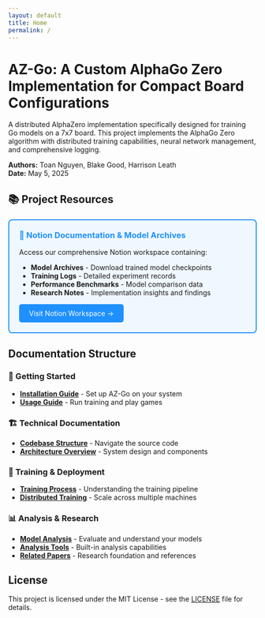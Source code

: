 ```yaml
---
layout: default
title: Home
permalink: /
---
```


# AZ-Go: A Custom AlphaGo Zero Implementation for Compact Board Configurations

A distributed AlphaZero implementation specifically designed for training Go models on a 7x7 board. This project implements the AlphaGo Zero algorithm with distributed training capabilities, neural network management, and comprehensive logging.

**Authors:** Toan Nguyen, Blake Good, Harrison Leath  
**Date:** May 5, 2025

## 📚 Project Resources

<div style="background-color: #f0f8ff; border: 2px solid #1e90ff; border-radius: 8px; padding: 20px; margin: 20px 0;">
  <h3 style="margin-top: 0; color: #1e90ff;">🔗 Notion Documentation & Model Archives</h3>
  <p style="margin-bottom: 10px;">Access our comprehensive Notion workspace containing:</p>
  <ul style="margin-bottom: 15px;">
    <li><strong>Model Archives</strong> - Download trained model checkpoints</li>
    <li><strong>Training Logs</strong> - Detailed experiment records</li>
    <li><strong>Performance Benchmarks</strong> - Model comparison data</li>
    <li><strong>Research Notes</strong> - Implementation insights and findings</li>
  </ul>
  <a href="https://harrisonleath.notion.site/ML-TCU-d58eaa8cde34425fae64342f42cc8f67" target="_blank" style="background-color: #1e90ff; color: white; padding: 10px 20px; text-decoration: none; border-radius: 5px; display: inline-block;">Visit Notion Workspace →</a>
</div>

## Documentation Structure

### 📁 Getting Started
- [**Installation Guide**](installation) - Set up AZ-Go on your system
- [**Usage Guide**](usage) - Run training and play games

### 🏗️ Technical Documentation
- [**Codebase Structure**](codebase-structure) - Navigate the source code
- [**Architecture Overview**](architecture) - System design and components

### 🚀 Training & Deployment
- [**Training Process**](training) - Understanding the training pipeline
- [**Distributed Training**](distributed-training) - Scale across multiple machines

### 📊 Analysis & Research
- [**Model Analysis**](model-analysis) - Evaluate and understand your models
- [**Analysis Tools**](analysis) - Built-in analysis capabilities
- [**Related Papers**](related-papers) - Research foundation and references

## License

This project is licensed under the MIT License - see the [LICENSE](https://github.com/yourusername/AZ-Go/blob/main/LICENSE) file for details.